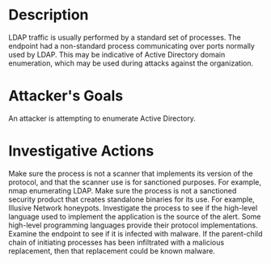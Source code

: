 # Description
LDAP traffic is usually performed by a standard set of processes. The endpoint had a non-standard process communicating over ports normally used by LDAP. This may be indicative of Active Directory domain enumeration, which may be used during attacks against the organization.
# Attacker's Goals
An attacker is attempting to enumerate Active Directory.
# Investigative Actions
Make sure the process is not a scanner that implements its version of the protocol, and that the scanner use is for sanctioned purposes. For example, nmap enumerating LDAP.
Make sure the process is not a sanctioned security product that creates standalone binaries for its use. For example, Illusive Network honeypots.
Investigate the process to see if the high-level language used to implement the application is the source of the alert. Some high-level programming languages provide their protocol implementations.
Examine the endpoint to see if it is infected with malware. If the parent-child chain of initiating processes has been infiltrated with a malicious replacement, then that replacement could be known malware.
